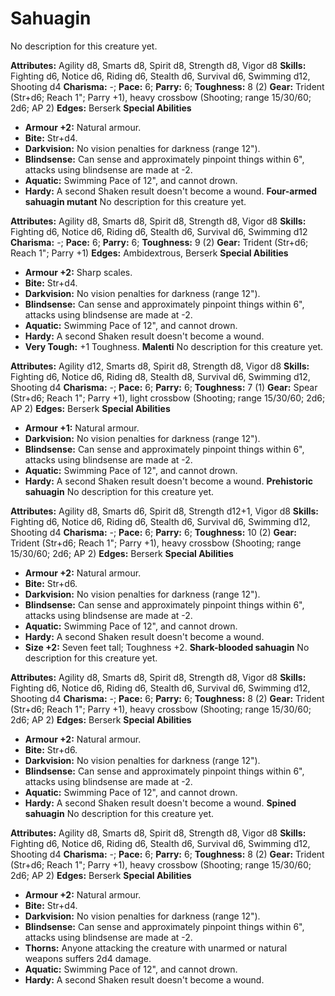 # Sahuagin

No description for this creature yet.

**Attributes:** Agility d8, Smarts d8, Spirit d8, Strength d8, Vigor d8
**Skills:** Fighting d6, Notice d6, Riding d6, Stealth d6, Survival d6,
Swimming d12, Shooting d4
**Charisma:** -; **Pace:** 6; **Parry:** 6; **Toughness:** 8 (2)
**Gear:** Trident (Str+d6; Reach 1"; Parry +1), heavy crossbow
(Shooting; range 15/30/60; 2d6; AP 2)
**Edges:** Berserk
**Special Abilities**

- **Armour +2:** Natural armour.
- **Bite:** Str+d4.
- **Darkvision:** No vision penalties for darkness (range 12").
- **Blindsense:** Can sense and approximately pinpoint things within
6", attacks using blindsense are made at -2.
- **Aquatic:** Swimming Pace of 12", and cannot drown.
- **Hardy:** A second Shaken result doesn't become a wound.
**Four-armed sahuagin mutant**
No description for this creature yet.

**Attributes:** Agility d8, Smarts d8, Spirit d8, Strength d8, Vigor d8
**Skills:** Fighting d6, Notice d6, Riding d6, Stealth d6, Survival d6,
Swimming d12
**Charisma:** -; **Pace:** 6; **Parry:** 6; **Toughness:** 9 (2)
**Gear:** Trident (Str+d6; Reach 1"; Parry +1)
**Edges:** Ambidextrous, Berserk
**Special Abilities**

- **Armour +2:** Sharp scales.
- **Bite:** Str+d4.
- **Darkvision:** No vision penalties for darkness (range 12").
- **Blindsense:** Can sense and approximately pinpoint things within
6", attacks using blindsense are made at -2.
- **Aquatic:** Swimming Pace of 12", and cannot drown.
- **Hardy:** A second Shaken result doesn't become a wound.
- **Very Tough:** +1 Toughness.
**Malenti**
No description for this creature yet.

**Attributes:** Agility d12, Smarts d8, Spirit d8, Strength d8, Vigor
d8
**Skills:** Fighting d6, Notice d6, Riding d8, Stealth d8, Survival d6,
Swimming d12, Shooting d4
**Charisma:** -; **Pace:** 6; **Parry:** 6; **Toughness:** 7 (1)
**Gear:** Spear (Str+d6; Reach 1"; Parry +1), light crossbow (Shooting;
range 15/30/60; 2d6; AP 2)
**Edges:** Berserk
**Special Abilities**

- **Armour +1:** Natural armour.
- **Darkvision:** No vision penalties for darkness (range 12").
- **Blindsense:** Can sense and approximately pinpoint things within
6", attacks using blindsense are made at -2.
- **Aquatic:** Swimming Pace of 12", and cannot drown.
- **Hardy:** A second Shaken result doesn't become a wound.
**Prehistoric sahuagin**
No description for this creature yet.

**Attributes:** Agility d8, Smarts d6, Spirit d8, Strength d12+1, Vigor
d8
**Skills:** Fighting d6, Notice d6, Riding d6, Stealth d6, Survival d6,
Swimming d12, Shooting d4
**Charisma:** -; **Pace:** 6; **Parry:** 6; **Toughness:** 10 (2)
**Gear:** Trident (Str+d6; Reach 1"; Parry +1), heavy crossbow
(Shooting; range 15/30/60; 2d6; AP 2)
**Edges:** Berserk
**Special Abilities**

- **Armour +2:** Natural armour.
- **Bite:** Str+d6.
- **Darkvision:** No vision penalties for darkness (range 12").
- **Blindsense:** Can sense and approximately pinpoint things within
6", attacks using blindsense are made at -2.
- **Aquatic:** Swimming Pace of 12", and cannot drown.
- **Hardy:** A second Shaken result doesn't become a wound.
- **Size +2:** Seven feet tall; Toughness +2.
**Shark-blooded sahuagin**
No description for this creature yet.

**Attributes:** Agility d8, Smarts d8, Spirit d8, Strength d8, Vigor d8
**Skills:** Fighting d6, Notice d6, Riding d6, Stealth d6, Survival d6,
Swimming d12, Shooting d4
**Charisma:** -; **Pace:** 6; **Parry:** 6; **Toughness:** 8 (2)
**Gear:** Trident (Str+d6; Reach 1"; Parry +1), heavy crossbow
(Shooting; range 15/30/60; 2d6; AP 2)
**Edges:** Berserk
**Special Abilities**

- **Armour +2:** Natural armour.
- **Bite:** Str+d6.
- **Darkvision:** No vision penalties for darkness (range 12").
- **Blindsense:** Can sense and approximately pinpoint things within
6", attacks using blindsense are made at -2.
- **Aquatic:** Swimming Pace of 12", and cannot drown.
- **Hardy:** A second Shaken result doesn't become a wound.
**Spined sahuagin**
No description for this creature yet.

**Attributes:** Agility d8, Smarts d8, Spirit d8, Strength d8, Vigor d8
**Skills:** Fighting d6, Notice d6, Riding d6, Stealth d6, Survival d6,
Swimming d12, Shooting d4
**Charisma:** -; **Pace:** 6; **Parry:** 6; **Toughness:** 8 (2)
**Gear:** Trident (Str+d6; Reach 1"; Parry +1), heavy crossbow
(Shooting; range 15/30/60; 2d6; AP 2)
**Edges:** Berserk
**Special Abilities**

- **Armour +2:** Natural armour.
- **Bite:** Str+d4.
- **Darkvision:** No vision penalties for darkness (range 12").
- **Blindsense:** Can sense and approximately pinpoint things within
6", attacks using blindsense are made at -2.
- **Thorns:** Anyone attacking the creature with unarmed or natural
weapons suffers 2d4 damage.
- **Aquatic:** Swimming Pace of 12", and cannot drown.
- **Hardy:** A second Shaken result doesn't become a wound.
